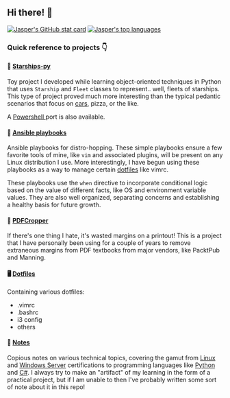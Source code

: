 ## Hi there! 👋
[![Jasper's GitHub stat card](https://github-readme-stats.vercel.app/api?username=jasper-zanjani&show_icons=true&hide_rank=true&include_all_commits=true&count_private=true&hide=prs)](https://linkedin.com/in/jasper-zanjani)
[![Jasper's top languages](https://github-readme-stats.vercel.app/api/top-langs/?username=jasper-zanjani&layout=compact)](https://linkedin.com/in/jasper-zanjani)

### Quick reference to projects 👇
#### 🚀  [ Starships-py ](https://github.com/jasper-zanjani/starships-py)
Toy project I developed while learning object-oriented techniques in Python that uses `Starship` and `Fleet` classes to represent.. well, fleets of starships. 
This type of project proved much more interesting than the typical pedantic scenarios that focus on [cars](https://channel9.msdn.com/Series/CSharp-Fundamentals-for-Absolute-Beginners/Understanding-Classes), pizza, or the like.

A [ Powershell ](https://github.com/jasper-zanjani/starships-pwsh) port is also available.

#### 💾 [Ansible playbooks](https://github.com/jasper-zanjani/ansible)
Ansible playbooks for distro-hopping. These simple playbooks ensure a few favorite tools of mine, like `vim` and associated plugins, will be present on any Linux distribution I use.
More interestingly, I have begun using these playbooks as a way to manage certain [dotfiles](#-dotfiles) like vimrc.

These playbooks use the `when` directive to incorporate conditional logic based on the value of different facts, like OS and environment variable values.
They are also well organized, separating concerns and establishing a healthy basis for future growth.

#### 📃 [ PDFCropper ](https://github.com/jasper-zanjani/pdfcropper)
If there's one thing I hate, it's wasted margins on a printout!
This is a project that I have personally been using for a couple of years to remove extraneous margins from PDF textbooks from major vendors, like PacktPub and Manning.

#### 🖥 [ Dotfiles ](https://github.com/jasper-zanjani/dotfiles)
Containing various dotfiles:
- .vimrc
- .bashrc
- i3 config
- others

#### 📝 [ Notes ](https://github.com/jasper-zanjani/notes)
Copious notes on various technical topics, covering the gamut from [Linux](https://github.com/jasper-zanjani/notes/blob/master/lx/README.md) and [Windows Server](https://github.com/jasper-zanjani/notes/blob/master/win/70-740.md) certifications to programming languages like [Python](https://github.com/jasper-zanjani/blob/maser/py/README.md) and [C#](https://github.com/jasper-zanjani/notes/blob/master/win/cs.md).
I always try to make an "artifact" of my learning in the form of a practical project, but if I am unable to then I've probably written some sort of note about it in this repo!  

